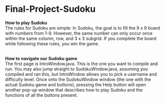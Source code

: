 # Final-Project-Sudoku
<b>How to play Sudoku</b> </br>
The rules for Sudoku are simple: In Sudoku, the goal is to fill the 9 x 9 board with numbers from 1-9. However, the same number can only occur once within the same column, row, and 3 x 3 subgrid. If you complete the board while following these rules, you win the game. </br> </br>

<b>How to navigate our Sudoku game</b> </br>
The first page is IntroWindow.java. This is the one you want to compile and run. You may also jump straight to SudokuWindow.java, assuming you compiled and ran this, but IntroWindow allows you to pick a username and difficulty level.
Once onto the SudokuWindow window (the one with the actual Sudoku game and buttons), pressing the Help button will open another pop-up window that describes how to play Sudoku and the functions of all the buttons present. 